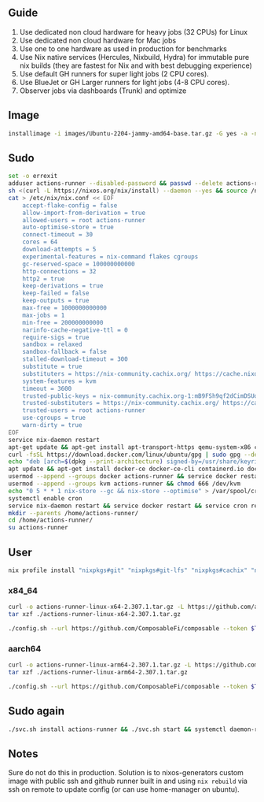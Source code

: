 ## Guide

1. Use dedicated non cloud hardware for heavy jobs (32 CPUs) for Linux
2. Use dedicated non cloud hardware for Mac jobs
3. Use one to one hardware as used in production for benchmarks
4. Use Nix native services (Hercules, Nixbuild, Hydra) for immutable pure nix builds (they are fastest for Nix and with best debugging experience)
5. Use default GH runners for super light jobs (2 CPU cores).
6. Use BlueJet or GH Larger runners for light jobs (4-8 CPU cores).
7. Observer jobs via dashboards (Trunk) and optimize

## Image

```bash
installimage -i images/Ubuntu-2204-jammy-amd64-base.tar.gz -G yes -a -n hetzner-ax161-{N}`
```

## Sudo

```bash
set -o errexit
adduser actions-runner --disabled-password && passwd --delete actions-runner
sh <(curl -L https://nixos.org/nix/install) --daemon --yes && source /nix/var/nix/profiles/default/etc/profile.d/nix-daemon.sh
cat > /etc/nix/nix.conf << EOF
    accept-flake-config = false
    allow-import-from-derivation = true
    allowed-users = root actions-runner
    auto-optimise-store = true
    connect-timeout = 30
    cores = 64
    download-attempts = 5
    experimental-features = nix-command flakes cgroups
    gc-reserved-space = 100000000000
    http-connections = 32
    http2 = true
    keep-derivations = true
    keep-failed = false
    keep-outputs = true
    max-free = 1000000000000
    max-jobs = 1
    min-free = 200000000000
    narinfo-cache-negative-ttl = 0
    require-sigs = true
    sandbox = relaxed
    sandbox-fallback = false
    stalled-download-timeout = 300
    substitute = true
    substituters = https://nix-community.cachix.org/ https://cache.nixos.org/ https://composable.cachix.org/ https://devenv.cachix.org/ https://cosmos.cachix.org https://nixpkgs-update.cachix.org
    system-features = kvm     
    timeout = 3600
    trusted-public-keys = nix-community.cachix.org-1:mB9FSh9qf2dCimDSUo8Zy7bkq5CX+/rkCWyvRCYg3Fs= cosmos.cachix.org-1:T5U9yg6u2kM48qAOXHO/ayhO8IWFnv0LOhNcq0yKuR8= cache.nixos.org-1:6NCHdD59X431o0gWypbMrAURkbJ16ZPMQFGspcDShjY= composable.cachix.org-1:J2TVJKH4U8xqYdN/0SpauoAxLuDYeheJtv22Vn3Hav8= nixpkgs-update.cachix.org-1:6y6Z2JdoL3APdu6/+Iy8eZX2ajf09e4EE9SnxSML1W8= devenv.cachix.org-1:w1cLUi8dv3hnoSPGAuibQv+f9TZLr6cv/Hm9XgU50cw=
    trusted-substituters = https://nix-community.cachix.org/ https://cache.nixos.org/ https://composable.cachix.org/ https://devenv.cachix.org/ https://cosmos.cachix.org https://nixpkgs-update.cachix.org
    trusted-users = root actions-runner
    use-cgroups = true
    warn-dirty = true
EOF
service nix-daemon restart
apt-get update && apt-get install apt-transport-https qemu-system-x86 ca-certificates curl gnupg software-properties-common --yes
curl -fsSL https://download.docker.com/linux/ubuntu/gpg | sudo gpg --dearmor -o /usr/share/keyrings/docker-archive-keyring.gpg
echo "deb [arch=$(dpkg --print-architecture) signed-by=/usr/share/keyrings/docker-archive-keyring.gpg] https://download.docker.com/linux/ubuntu $(lsb_release -cs) stable" | sudo tee /etc/apt/sources.list.d/docker.list > /dev/null
apt update && apt-get install docker-ce docker-ce-cli containerd.io docker-buildx-plugin docker-compose-plugin cron --yes
usermod --append --groups docker actions-runner && service docker restart
usermod --append --groups kvm actions-runner && chmod 666 /dev/kvm
echo "0 5 * * 1 nix-store --gc && nix-store --optimise" > /var/spool/cron/crontabs/actions-runner
systemctl enable cron
service nix-daemon restart && service docker restart && service cron restart
mkdir --parents /home/actions-runner/ 
cd /home/actions-runner/
su actions-runner
```

## User

```bash
nix profile install "nixpkgs#git" "nixpkgs#git-lfs" "nixpkgs#cachix" "nixpkgs#process-compose" "nixpkgs#dasel" "nixpkgs#nix-tree"
```

### x84_64

```bash
curl -o actions-runner-linux-x64-2.307.1.tar.gz -L https://github.com/actions/runner/releases/download/v2.307.1/actions-runner-linux-x64-2.307.1.tar.gz
tar xzf ./actions-runner-linux-x64-2.307.1.tar.gz

./config.sh --url https://github.com/ComposableFi/composable --token $TOKEN --name hetzner-ax161-$MACHINE_ID --labels x86_64-linux-32C-128GB-2TB --work _work
```

### aarch64

```bash
curl -o actions-runner-linux-arm64-2.307.1.tar.gz -L https://github.com/actions/runner/releases/download/v2.307.1/actions-runner-linux-arm64-2.307.1.tar.gz
tar xzf ./actions-runner-linux-arm64-2.307.1.tar.gz

./config.sh --url https://github.com/ComposableFi/composable --token $TOKEN --name hetzner-rx170-$MACHINE_ID --labels aarch64-linux-80C-128GB-2048GB --work _work
```

## Sudo again

```bash
./svc.sh install actions-runner && ./svc.sh start && systemctl daemon-reload
```

## Notes
 
Sure do not do this in production. Solution is to nixos-generators custom image with public ssh and github runner built in and using `nix rebuild` via ssh on remote to update config (or can use home-manager on ubuntu).